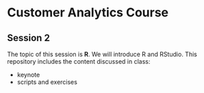 # Customer Analytics Course

## Session 2

The topic of this session is **R**. We will introduce R and RStudio. This repository includes the content discussed in class:

  - keynote
  - scripts and exercises